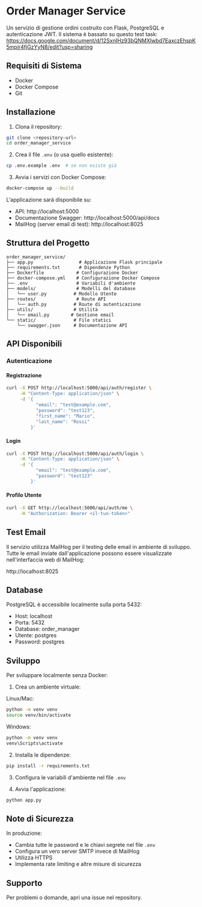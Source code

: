 # Order Manager Service

Un servizio di gestione ordini costruito con Flask, PostgreSQL e autenticazione JWT.
Il sistema è bassato su questo test task: https://docs.google.com/document/d/12SxnIHz93bQNMXlwbd7EaxczEhspK5mpir4fjGzYyN8/edit?usp=sharing

## Requisiti di Sistema

- Docker
- Docker Compose
- Git

## Installazione

1. Clona il repository:

```bash
git clone <repository-url>
cd order_manager_service
```

2. Crea il file `.env` (o usa quello esistente):

```bash
cp .env.example .env  # se non esiste già
```

3. Avvia i servizi con Docker Compose:

```bash
docker-compose up --build
```

L'applicazione sarà disponibile su:

- API: http://localhost:5000
- Documentazione Swagger: http://localhost:5000/api/docs
- MailHog (server email di test): http://localhost:8025

## Struttura del Progetto

```
order_manager_service/
├── app.py                 # Applicazione Flask principale
├── requirements.txt       # Dipendenze Python
├── Dockerfile            # Configurazione Docker
├── docker-compose.yml    # Configurazione Docker Compose
├── .env                  # Variabili d'ambiente
├── models/               # Modelli del database
│   └── user.py          # Modello Utente
├── routes/               # Route API
│   └── auth.py          # Route di autenticazione
├── utils/               # Utilità
│   └── email.py        # Gestione email
└── static/              # File statici
    └── swagger.json     # Documentazione API
```

## API Disponibili

### Autenticazione

#### Registrazione

```bash
curl -X POST http://localhost:5000/api/auth/register \
     -H "Content-Type: application/json" \
     -d '{
           "email": "test@example.com",
           "password": "test123",
           "first_name": "Mario",
           "last_name": "Rossi"
         }'
```

#### Login

```bash
curl -X POST http://localhost:5000/api/auth/login \
     -H "Content-Type: application/json" \
     -d '{
           "email": "test@example.com",
           "password": "test123"
         }'
```

#### Profilo Utente

```bash
curl -X GET http://localhost:5000/api/auth/me \
     -H "Authorization: Bearer <il-tuo-token>"
```

## Test Email

Il servizio utilizza MailHog per il testing delle email in ambiente di sviluppo. Tutte le email inviate dall'applicazione possono essere visualizzate nell'interfaccia web di MailHog:

http://localhost:8025

## Database

PostgreSQL è accessibile localmente sulla porta 5432:

- Host: localhost
- Porta: 5432
- Database: order_manager
- Utente: postgres
- Password: postgres

## Sviluppo

Per sviluppare localmente senza Docker:

1. Crea un ambiente virtuale:

Linux/Mac:

```bash
python -m venv venv
source venv/bin/activate
```

Windows:

```bash
python -m venv venv
venv\Scripts\activate
```

2. Installa le dipendenze:

```bash
pip install -r requirements.txt
```

3. Configura le variabili d'ambiente nel file `.env`

4. Avvia l'applicazione:

```bash
python app.py
```

## Note di Sicurezza

In produzione:

- Cambia tutte le password e le chiavi segrete nel file `.env`
- Configura un vero server SMTP invece di MailHog
- Utilizza HTTPS
- Implementa rate limiting e altre misure di sicurezza

## Supporto

Per problemi o domande, apri una issue nel repository.
